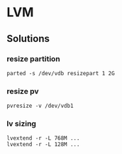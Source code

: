 # LVM
## Solutions

### resize partition
```
parted -s /dev/vdb resizepart 1 2G
```

### resize pv
```
pvresize -v /dev/vdb1
```

### lv sizing
```
lvextend -r -L 768M ...
lvextend -r -L 128M ...
```